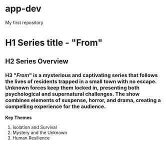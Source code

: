# app-dev
My first repository

# H1 Series title - **"From"**
## H2 **Series Overview**
### H3 "*From*" is a mysterious and captivating series that follows the lives of residents trapped in a small town with no escape. Unknown forces keep them locked in, presenting both psychological and supernatural challenges. The show combines elements of suspense, horror, and drama, creating a compelling experience for the audience.

**Key Themes**
1. Isolation and Survival
2. Mystery and the Unknown
3. Human Resilience
